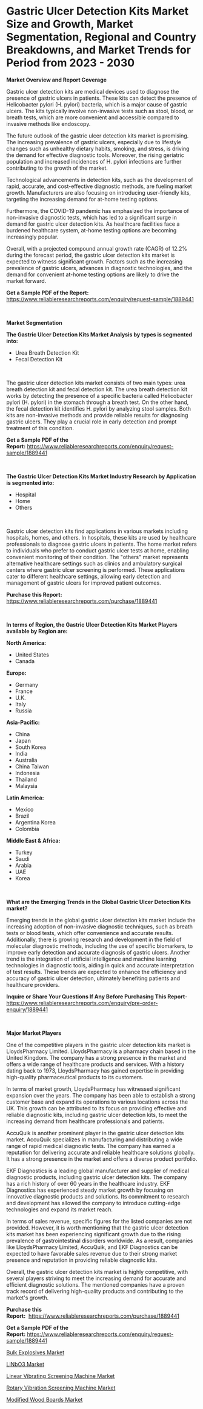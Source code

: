 <p><h1>Gastric Ulcer Detection Kits Market Size and Growth, Market Segmentation, Regional and Country Breakdowns, and Market Trends for Period from 2023 -  2030</h1></p><p><strong>Market Overview and Report Coverage</strong></p>
<p><p>Gastric ulcer detection kits are medical devices used to diagnose the presence of gastric ulcers in patients. These kits can detect the presence of Helicobacter pylori (H. pylori) bacteria, which is a major cause of gastric ulcers. The kits typically involve non-invasive tests such as stool, blood, or breath tests, which are more convenient and accessible compared to invasive methods like endoscopy.</p><p>The future outlook of the gastric ulcer detection kits market is promising. The increasing prevalence of gastric ulcers, especially due to lifestyle changes such as unhealthy dietary habits, smoking, and stress, is driving the demand for effective diagnostic tools. Moreover, the rising geriatric population and increased incidences of H. pylori infections are further contributing to the growth of the market.</p><p>Technological advancements in detection kits, such as the development of rapid, accurate, and cost-effective diagnostic methods, are fueling market growth. Manufacturers are also focusing on introducing user-friendly kits, targeting the increasing demand for at-home testing options.</p><p>Furthermore, the COVID-19 pandemic has emphasized the importance of non-invasive diagnostic tests, which has led to a significant surge in demand for gastric ulcer detection kits. As healthcare facilities face a burdened healthcare system, at-home testing options are becoming increasingly popular.</p><p>Overall, with a projected compound annual growth rate (CAGR) of 12.2% during the forecast period, the gastric ulcer detection kits market is expected to witness significant growth. Factors such as the increasing prevalence of gastric ulcers, advances in diagnostic technologies, and the demand for convenient at-home testing options are likely to drive the market forward.</p></p>
<p><strong>Get a Sample PDF of the Report:</strong> <a href="https://www.reliableresearchreports.com/enquiry/request-sample/1889441">https://www.reliableresearchreports.com/enquiry/request-sample/1889441</a></p>
<p>&nbsp;</p>
<p><strong>Market Segmentation</strong></p>
<p><strong>The Gastric Ulcer Detection Kits Market Analysis by types is segmented into:</strong></p>
<p><ul><li>Urea Breath Detection Kit</li><li>Fecal Detection Kit</li></ul></p>
<p>&nbsp;</p>
<p><p>The gastric ulcer detection kits market consists of two main types: urea breath detection kit and fecal detection kit. The urea breath detection kit works by detecting the presence of a specific bacteria called Helicobacter pylori (H. pylori) in the stomach through a breath test. On the other hand, the fecal detection kit identifies H. pylori by analyzing stool samples. Both kits are non-invasive methods and provide reliable results for diagnosing gastric ulcers. They play a crucial role in early detection and prompt treatment of this condition.</p></p>
<p><strong>Get a Sample PDF of the Report:</strong>&nbsp;<a href="https://www.reliableresearchreports.com/enquiry/request-sample/1889441">https://www.reliableresearchreports.com/enquiry/request-sample/1889441</a></p>
<p>&nbsp;</p>
<p><strong>The Gastric Ulcer Detection Kits Market Industry Research by Application is segmented into:</strong></p>
<p><ul><li>Hospital</li><li>Home</li><li>Others</li></ul></p>
<p>&nbsp;</p>
<p><p>Gastric ulcer detection kits find applications in various markets including hospitals, homes, and others. In hospitals, these kits are used by healthcare professionals to diagnose gastric ulcers in patients. The home market refers to individuals who prefer to conduct gastric ulcer tests at home, enabling convenient monitoring of their condition. The "others" market represents alternative healthcare settings such as clinics and ambulatory surgical centers where gastric ulcer screening is performed. These applications cater to different healthcare settings, allowing early detection and management of gastric ulcers for improved patient outcomes.</p></p>
<p><strong>Purchase this Report:</strong>&nbsp; <a href="https://www.reliableresearchreports.com/purchase/1889441">https://www.reliableresearchreports.com/purchase/1889441</a></p>
<p>&nbsp;</p>
<p><strong>In terms of Region, the Gastric Ulcer Detection Kits Market Players available by Region are:</strong></p>
<p>
    <p> <strong> North America: </strong>
        <ul>
            <li>United States</li>
            <li>Canada</li>
        </ul>
        </p> 
    <p> <strong> Europe: </strong>
        <ul>
            <li>Germany</li>
            <li>France</li>
            <li>U.K.</li>
            <li>Italy</li>
            <li>Russia</li>
        </ul>
        </p> 
    <p> <strong> Asia-Pacific: </strong>
        <ul>
            <li>China</li>
            <li>Japan</li>
            <li>South Korea</li>
            <li>India</li>
            <li>Australia</li>
            <li>China Taiwan</li>
            <li>Indonesia</li>
            <li>Thailand</li>
            <li>Malaysia</li>
        </ul>
        </p> 
    <p> <strong> Latin America: </strong>
        <ul>
            <li>Mexico</li>
            <li>Brazil</li>
            <li>Argentina Korea</li>
            <li>Colombia</li>
        </ul>
        </p> 
    <p> <strong> Middle East & Africa: </strong>
        <ul>
            <li>Turkey</li>
            <li>Saudi</li>
            <li>Arabia</li>
            <li>UAE</li>
            <li>Korea</li>
        </ul>
    </p>
    </p>
<p>&nbsp;</p>
<p><strong>What are the Emerging Trends in the Global Gastric Ulcer Detection Kits market?</strong></p>
<p><p>Emerging trends in the global gastric ulcer detection kits market include the increasing adoption of non-invasive diagnostic techniques, such as breath tests or blood tests, which offer convenience and accurate results. Additionally, there is growing research and development in the field of molecular diagnostic methods, including the use of specific biomarkers, to improve early detection and accurate diagnosis of gastric ulcers. Another trend is the integration of artificial intelligence and machine learning technologies in diagnostic tools, aiding in quick and accurate interpretation of test results. These trends are expected to enhance the efficiency and accuracy of gastric ulcer detection, ultimately benefiting patients and healthcare providers.</p></p>
<p><strong>Inquire or Share Your Questions If Any Before Purchasing This Report</strong>- <a href="https://www.reliableresearchreports.com/enquiry/pre-order-enquiry/1889441">https://www.reliableresearchreports.com/enquiry/pre-order-enquiry/1889441</a></p>
<p>&nbsp;</p>
<p><strong>Major Market Players</strong></p>
<p><p>One of the competitive players in the gastric ulcer detection kits market is LloydsPharmacy Limited. LloydsPharmacy is a pharmacy chain based in the United Kingdom. The company has a strong presence in the market and offers a wide range of healthcare products and services. With a history dating back to 1973, LloydsPharmacy has gained expertise in providing high-quality pharmaceutical products to its customers.</p><p>In terms of market growth, LloydsPharmacy has witnessed significant expansion over the years. The company has been able to establish a strong customer base and expand its operations to various locations across the UK. This growth can be attributed to its focus on providing effective and reliable diagnostic kits, including gastric ulcer detection kits, to meet the increasing demand from healthcare professionals and patients.</p><p>AccuQuik is another prominent player in the gastric ulcer detection kits market. AccuQuik specializes in manufacturing and distributing a wide range of rapid medical diagnostic tests. The company has earned a reputation for delivering accurate and reliable healthcare solutions globally. It has a strong presence in the market and offers a diverse product portfolio.</p><p>EKF Diagnostics is a leading global manufacturer and supplier of medical diagnostic products, including gastric ulcer detection kits. The company has a rich history of over 60 years in the healthcare industry. EKF Diagnostics has experienced steady market growth by focusing on innovative diagnostic products and solutions. Its commitment to research and development has allowed the company to introduce cutting-edge technologies and expand its market reach.</p><p>In terms of sales revenue, specific figures for the listed companies are not provided. However, it is worth mentioning that the gastric ulcer detection kits market has been experiencing significant growth due to the rising prevalence of gastrointestinal disorders worldwide. As a result, companies like LloydsPharmacy Limited, AccuQuik, and EKF Diagnostics can be expected to have favorable sales revenue due to their strong market presence and reputation in providing reliable diagnostic kits.</p><p>Overall, the gastric ulcer detection kits market is highly competitive, with several players striving to meet the increasing demand for accurate and efficient diagnostic solutions. The mentioned companies have a proven track record of delivering high-quality products and contributing to the market's growth.</p></p>
<p><strong>Purchase this Report:</strong>&nbsp;&nbsp;<a href="https://www.reliableresearchreports.com/purchase/1889441">https://www.reliableresearchreports.com/purchase/1889441</a></p>
<p></p>
<p><strong>Get a Sample PDF of the Report:</strong>&nbsp;<a href="https://www.reliableresearchreports.com/enquiry/request-sample/1889441">https://www.reliableresearchreports.com/enquiry/request-sample/1889441</a></p>
<p><p><a href="https://medium.com/@kanew14036/bulk-explosives-market-outlook-industry-overview-and-forecast-2023-to-2030-822f26732d91">Bulk Explosives Market</a></p><p><a href="https://medium.com/@malcomw102036/linbo3-market-comprehensive-assessment-by-type-application-and-geography-874a168e43e1">LiNbO3 Market</a></p><p><a href="https://github.com/maliyahmorrow6654/Market-Research-Report-List-1/blob/main/linear-vibrating-screening-machine-market.md">Linear Vibrating Screening Machine Market</a></p><p><a href="https://github.com/deliacustodio40/Market-Research-Report-List-1/blob/main/rotary-vibration-screening-machine-market.md">Rotary Vibration Screening Machine Market</a></p><p><a href="https://medium.com/@scanw41036/modified-wood-boards-market-size-reveals-the-best-marketing-channels-in-global-industry-f61a22b82b00">Modified Wood Boards Market</a></p></p>